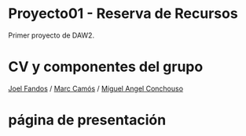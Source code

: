 # Proyecto01 - Reserva de Recursos
Primer proyecto de DAW2.
# CV y componentes del grupo
[Joel Fandos](https://joelfandos.github.io/) /
[Marc Camós](https://maarccamos.github.io/) /
[Miguel Angel Conchouso](https://conchouso.github.io/)
# página de presentación

